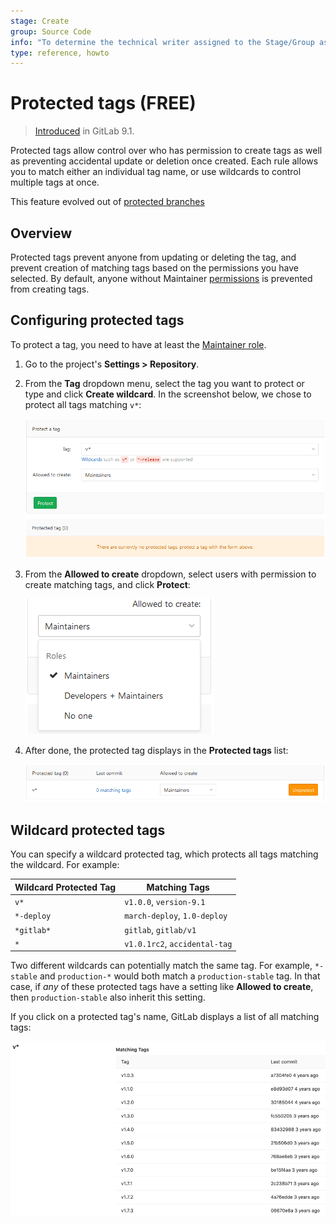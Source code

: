 ```yaml
---
stage: Create
group: Source Code
info: "To determine the technical writer assigned to the Stage/Group associated with this page, see https://about.gitlab.com/handbook/engineering/ux/technical-writing/#assignments"
type: reference, howto
---
```


# Protected tags **(FREE)**

> [Introduced](https://gitlab.com/gitlab-org/gitlab-foss/-/merge_requests/10356) in GitLab 9.1.

Protected tags allow control over who has permission to create tags as well as preventing accidental update or deletion once created. Each rule allows you to match either an individual tag name, or use wildcards to control multiple tags at once.

This feature evolved out of [protected branches](protected_branches.md)

## Overview

Protected tags prevent anyone from updating or deleting the tag, and prevent
creation of matching tags based on the permissions you have selected. By default,
anyone without Maintainer [permissions](../permissions.md) is prevented from creating tags.

## Configuring protected tags

To protect a tag, you need to have at least the [Maintainer role](../permissions.md).

1. Go to the project's **Settings > Repository**.

1. From the **Tag** dropdown menu, select the tag you want to protect or type and click **Create wildcard**. In the screenshot below, we chose to protect all tags matching `v*`:

   ![Protected tags page](img/protected_tags_page_v12_3.png)

1. From the **Allowed to create** dropdown, select users with permission to create
   matching tags, and click **Protect**:

   ![Allowed to create tags dropdown](img/protected_tags_permissions_dropdown_v12_3.png)

1. After done, the protected tag displays in the **Protected tags** list:

   ![Protected tags list](img/protected_tags_list_v12_3.png)

## Wildcard protected tags

You can specify a wildcard protected tag, which protects all tags
matching the wildcard. For example:

| Wildcard Protected Tag | Matching Tags                 |
|------------------------|-------------------------------|
| `v*`                   | `v1.0.0`, `version-9.1`       |
| `*-deploy`             | `march-deploy`, `1.0-deploy`  |
| `*gitlab*`             | `gitlab`, `gitlab/v1`         |
| `*`                    | `v1.0.1rc2`, `accidental-tag` |

Two different wildcards can potentially match the same tag. For example,
`*-stable` and `production-*` would both match a `production-stable` tag.
In that case, if _any_ of these protected tags have a setting like
**Allowed to create**, then `production-stable` also inherit this setting.

If you click on a protected tag's name, GitLab displays a list of
all matching tags:

![Protected tag matches](img/protected_tag_matches.png)

<!-- ## Troubleshooting

Include any troubleshooting steps that you can foresee. If you know beforehand what issues
one might have when setting this up, or when something is changed, or on upgrading, it's
important to describe those, too. Think of things that may go wrong and include them here.
This is important to minimize requests for support, and to avoid doc comments with
questions that you know someone might ask.

Each scenario can be a third-level heading, e.g. `### Getting error message X`.
If you have none to add when creating a doc, leave this section in place
but commented out to help encourage others to add to it in the future. -->
